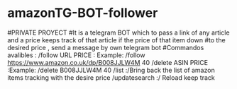# amazonTG-BOT-follower 
#PRIVATE PROYECT
#It is a telegram BOT which to pass a link of any article and a price keeps track of that article if the price of that item down #to the desired price , send a message by own telegram bot
#Commandos avalibles : /follow URL PRICE : Example: /follow https://www.amazon.co.uk/dp/B008JJLW4M 40
                        /delete ASIN PRICE      :Example: /delete B008JJLW4M 40
                        /list    :/Bring back the list of amazon items tracking with the desire price
                        /updatesearch   :/  Reload keep track
